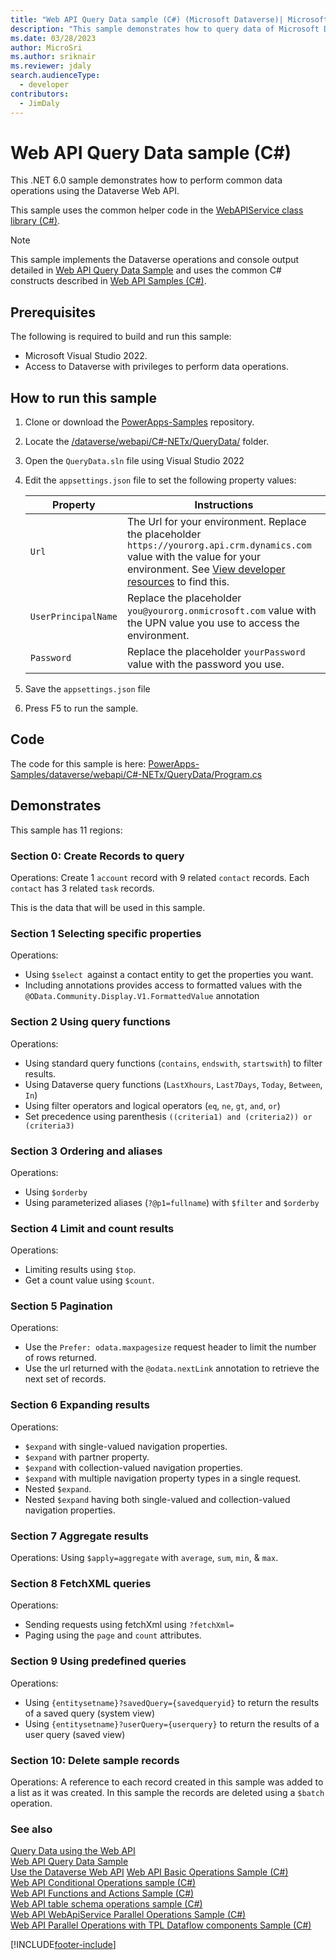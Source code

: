 ```yaml
---
title: "Web API Query Data sample (C#) (Microsoft Dataverse)| Microsoft Docs"
description: "This sample demonstrates how to query data of Microsoft Dataverse entity instances, using the Dataverse Web API along with the WebApiService class."
ms.date: 03/28/2023
author: MicroSri
ms.author: sriknair
ms.reviewer: jdaly
search.audienceType:
  - developer
contributors:
  - JimDaly
---
```


# Web API Query Data sample (C#)

This .NET 6.0 sample demonstrates how to perform common data operations using the Dataverse Web API.

This sample uses the common helper code in the [WebAPIService class library (C#)](webapiservice.md).
  
> [!NOTE]
> This sample implements the Dataverse operations and console output detailed in [Web API Query Data Sample](../web-api-query-data-sample.md)  and uses the common C# constructs described in [Web API Samples (C#)](../web-api-samples-csharp.md).

## Prerequisites

The following is required to build and run this sample:

- Microsoft Visual Studio 2022.
- Access to Dataverse with privileges to perform data operations.
  
<a name="bkmk_runSample"></a>
  
## How to run this sample

1. Clone or download the [PowerApps-Samples](https://github.com/microsoft/PowerApps-Samples) repository.
1. Locate the [/dataverse/webapi/C#-NETx/QueryData/](https://github.com/microsoft/PowerApps-Samples/tree/master/dataverse/webapi/CSharp-NETx/QueryData) folder.
1. Open the `QueryData.sln` file using Visual Studio 2022
1. Edit the `appsettings.json` file to set the following property values:

   |Property|Instructions  |
   |---------|---------|
   |`Url`|The Url for your environment. Replace the placeholder `https://yourorg.api.crm.dynamics.com` value with the value for your environment. See [View developer resources](../../view-download-developer-resources.md) to find this. |
   |`UserPrincipalName`|Replace the placeholder `you@yourorg.onmicrosoft.com` value with the UPN value you use to access the environment.|
   |`Password`|Replace the placeholder `yourPassword` value with the password you use.|

1. Save the `appsettings.json` file
1. Press F5 to run the sample.

## Code

The code for this sample is here: [PowerApps-Samples/dataverse/webapi/C#-NETx/QueryData/Program.cs](https://github.com/microsoft/PowerApps-Samples/blob/master/dataverse/webapi/CSharp-NETx/QueryData/Program.cs)

## Demonstrates

This sample has 11 regions:

### Section 0: Create Records to query

Operations: Create 1 `account` record with 9 related `contact` records. Each `contact` has 3 related `task` records.

This is the data that will be used in this sample.

### Section 1 Selecting specific properties

Operations:

- Using `$select `against a contact entity to get the properties you want.
- Including annotations provides access to formatted values with the `@OData.Community.Display.V1.FormattedValue` annotation

### Section 2 Using query functions

Operations:

- Using standard query functions (`contains`, `endswith`, `startswith`) to filter results.
- Using Dataverse query functions (`LastXhours`, `Last7Days`, `Today`, `Between`, `In`)
- Using filter operators and logical operators (`eq`, `ne`, `gt`, `and`, `or`)
- Set precedence using parenthesis `((criteria1) and (criteria2)) or (criteria3)`

### Section 3 Ordering and aliases

Operations:

- Using `$orderby`
- Using parameterized aliases (`?@p1=fullname`) with `$filter` and `$orderby`

### Section 4 Limit and count results

Operations:

- Limiting results using `$top`.
- Get a count value using `$count`.

### Section 5 Pagination

Operations:

- Use the `Prefer: odata.maxpagesize` request header to limit the number of rows returned.
- Use the url returned with the `@odata.nextLink` annotation to retrieve the next set of records.

### Section 6 Expanding results

Operations:

- `$expand` with single-valued navigation properties.
- `$expand` with partner property.
- `$expand` with collection-valued navigation properties.
- `$expand` with multiple navigation property types in a single request.
- Nested `$expand`.
- Nested `$expand` having both single-valued and collection-valued navigation properties.

### Section 7 Aggregate results

Operations: Using `$apply=aggregate` with `average`, `sum`, `min`, & `max`.

### Section 8 FetchXML queries

Operations:

- Sending requests using fetchXml using `?fetchXml=`
- Paging using the `page` and `count` attributes.

### Section 9 Using predefined queries

Operations:

- Using `{entitysetname}?savedQuery={savedqueryid}` to return the results of a saved query (system view)
- Using `{entitysetname}?userQuery={userquery}` to return the results of a user query (saved view)

### Section 10: Delete sample records

Operations: A reference to each record created in this sample was added to a list as it was created. In this sample the records are deleted using a `$batch` operation.

### See also

[Query Data using the Web API](../query/overview.md)  
[Web API Query Data Sample](../web-api-query-data-sample.md)  
[Use the Dataverse Web API](../overview.md)
[Web API Basic Operations Sample (C#)](webapiservice-basic-operations.md)<br />
[Web API Conditional Operations sample (C#)](webapiservice-conditional-operations.md)<br />
[Web API Functions and Actions Sample (C#)](webapiservice-functions-and-actions.md)<br />
[Web API table schema operations sample (C#)](webapiservice-metadata-operations.md)<br />
[Web API WebApiService Parallel Operations Sample (C#)](webapiservice-parallel-operations.md)<br />
[Web API Parallel Operations with TPL Dataflow components Sample (C#)](webapiservice-tpl-dataflow-parallel-operations.md)<br />

[!INCLUDE[footer-include](../../../../includes/footer-banner.md)]
